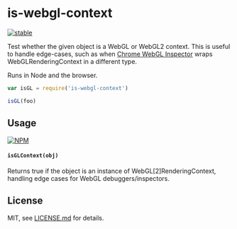 # is-webgl-context

[![stable](http://badges.github.io/stability-badges/dist/stable.svg)](http://github.com/badges/stability-badges)

Test whether the given object is a WebGL or WebGL2 context. This is useful to handle edge-cases, such as when [Chrome WebGL Inspector](https://chrome.google.com/webstore/detail/webgl-inspector/ogkcjmbhnfmlnielkjhedpcjomeaghda?hl=en) wraps WebGLRenderingContext in a different type. 

Runs in Node and the browser.

```js
var isGL = require('is-webgl-context')

isGL(foo)
```

## Usage

[![NPM](https://nodei.co/npm/is-webgl-context.png)](https://nodei.co/npm/is-webgl-context/)

#### `isGLContext(obj)`

Returns true if the object is an instance of WebGL[2]RenderingContext, handling edge cases for WebGL debuggers/inspectors. 

## License

MIT, see [LICENSE.md](http://github.com/mattdesl/is-webgl-context/blob/master/LICENSE.md) for details.
